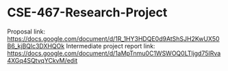# CSE-467-Research-Project
Proposal link: https://docs.google.com/document/d/1R_1HY3HDQE0d9AtShSJH2KwUX50B6_kjBQlc3DXHQOk
Intermediate project report link: https://docs.google.com/document/d/1aMpTnmu0C1WSWOQ0LTljgd75IRva4XGq4SQtvqYCkvM/edit
